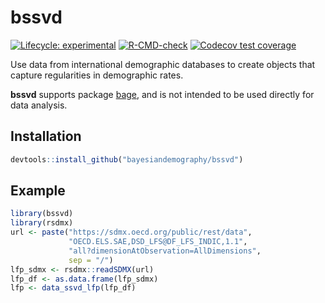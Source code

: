 
<!-- README.md is generated from README.Rmd. Please edit that file -->

# bssvd

<!-- badges: start -->

[![Lifecycle:
experimental](https://img.shields.io/badge/lifecycle-experimental-orange.svg)](https://lifecycle.r-lib.org/articles/stages.html#experimental)
[![R-CMD-check](https://github.com/bayesiandemography/bssvd/actions/workflows/R-CMD-check.yaml/badge.svg)](https://github.com/bayesiandemography/bssvd/actions/workflows/R-CMD-check.yaml)
[![Codecov test
coverage](https://codecov.io/gh/bayesiandemography/bssvd/graph/badge.svg)](https://app.codecov.io/gh/bayesiandemography/bssvd)
<!-- badges: end -->

Use data from international demographic databases to create objects that
capture regularities in demographic rates.

**bssvd** supports package
[bage](https://github.com/bayesiandemography/bage), and is not intended
to be used directly for data analysis.

## Installation

``` r
devtools::install_github("bayesiandemography/bssvd")
```

## Example

``` r
library(bssvd)
library(rsdmx)
url <- paste("https://sdmx.oecd.org/public/rest/data",
             "OECD.ELS.SAE,DSD_LFS@DF_LFS_INDIC,1.1",
             "all?dimensionAtObservation=AllDimensions",
             sep = "/")
lfp_sdmx <- rsdmx::readSDMX(url)
lfp_df <- as.data.frame(lfp_sdmx)
lfp <- data_ssvd_lfp(lfp_df)
```
